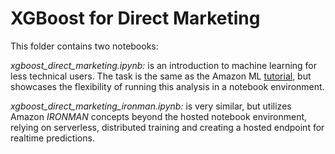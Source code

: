 # XGBoost for Direct Marketing

This folder contains two notebooks:

*xgboost_direct_marketing.ipynb:* is an introduction to machine learning for less technical users.  The task is the same as the Amazon ML [tutorial](http://docs.aws.amazon.com/machine-learning/latest/dg/tutorial.html), but showcases the flexibility of running this analysis in a notebook environment.

*xgboost_direct_marketing_ironman.ipynb:* is very similar, but utilizes Amazon _IRONMAN_ concepts beyond the hosted notebook environment, relying on serverless, distributed training and creating a hosted endpoint for realtime predictions.
